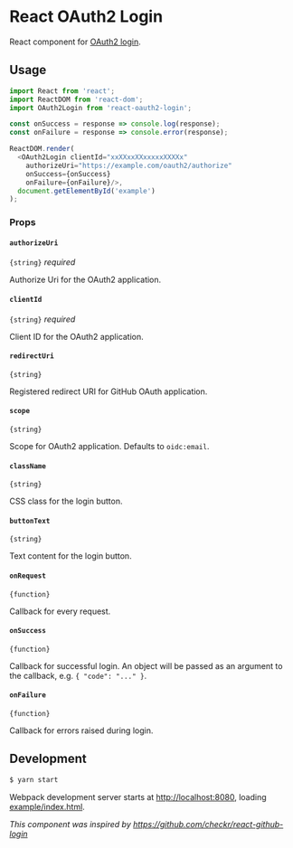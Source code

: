 # React OAuth2 Login

React component for [OAuth2 login](https://developer.okta.com/blog/2019/08/22/okta-authjs-pkce/?utm_campaign=text_website_all_multiple_dev_dev_oauth-pkce_null&utm_source=oauthio&utm_medium=cpc).

## Usage

```js
import React from 'react';
import ReactDOM from 'react-dom';
import OAuth2Login from 'react-oauth2-login';

const onSuccess = response => console.log(response);
const onFailure = response => console.error(response);

ReactDOM.render(
  <OAuth2Login clientId="xxXXxxXXxxxxxXXXXx"
    authorizeUri="https://example.com/oauth2/authorize"
    onSuccess={onSuccess}
    onFailure={onFailure}/>,
  document.getElementById('example')
);
```

### Props

#### `authorizeUri`

`{string}` _required_

Authorize Uri for the OAuth2 application.

#### `clientId`

`{string}` _required_

Client ID for the OAuth2 application.

#### `redirectUri`

`{string}`

Registered redirect URI for GitHub OAuth application.

#### `scope`

`{string}`

Scope for OAuth2 application. Defaults to `oidc:email`.

#### `className`

`{string}`

CSS class for the login button.

#### `buttonText`

`{string}`

Text content for the login button.

#### `onRequest`

`{function}`

Callback for every request.

#### `onSuccess`

`{function}`

Callback for successful login. An object will be passed as an argument to the callback, e.g. `{ "code": "..." }`.

#### `onFailure`

`{function}`

Callback for errors raised during login.


## Development

```sh
$ yarn start
```

Webpack development server starts at [http://localhost:8080](http://localhost:8080), loading [example/index.html](github.com/okteto/react-oauth2-login/tree/master/example/index.html).


*This component was inspired by https://github.com/checkr/react-github-login*